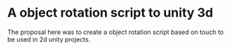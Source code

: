 A object rotation script to unity 3d
====================================

The proposal here was to create a object rotation script based on touch to be used in 2d unity projects.